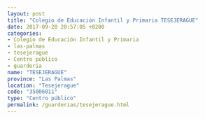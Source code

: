 ```yaml
---
layout: post
title: "Colegio de Educación Infantil y Primaria TESEJERAGUE"
date: 2017-09-20 20:57:05 +0200
categories:
- Colegio de Educación Infantil y Primaria
- las-palmas
- tesejerague
- Centro público
- guarderia
name: "TESEJERAGUE"
province: "Las Palmas"
location: "Tesejerague"
code: "35006011"
type: "Centro público"
permalink: /guarderias/tesejerague.html
---
```

